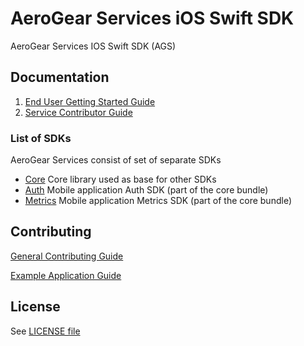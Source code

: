# AeroGear Services iOS Swift SDK

AeroGear Services IOS Swift SDK (AGS)

## Documentation

1. [End User Getting Started Guide](./docs/getting-started.adoc)
1. [Service Contributor Guide](./docs/service-guide.adoc)

### List of SDKs

AeroGear Services consist of set of separate SDKs

- [Core](./docs/core/README.adoc)
Core library used as base for other SDKs
- [Auth](./docs/auth/README.adoc)
Mobile application Auth SDK (part of the core bundle)
- [Metrics](./docs/metrics/README.adoc)
Mobile application Metrics SDK (part of the core bundle)

## Contributing

[General Contributing Guide](./CONTRIBUTING.md)

[Example Application Guide](./example/README.adoc)

## License

 See [LICENSE file](./LICENSE)
